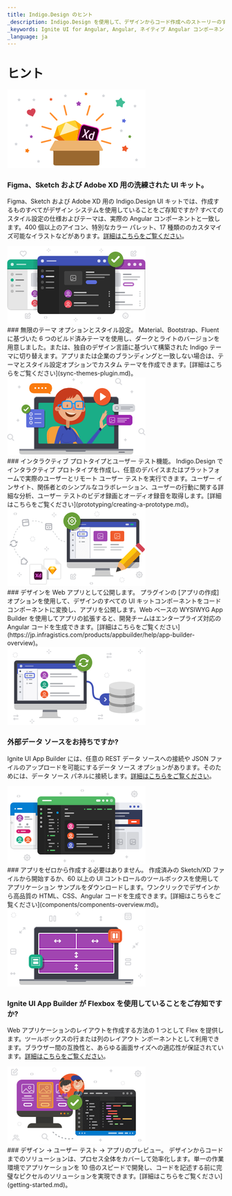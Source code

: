 ```yaml
---
title: Indigo.Design のヒント
_description: Indigo.Design を使用して、デザインからコード作成へのストーリーのすべての側面をすばやく発見します
_keywords: Ignite UI for Angular, Angular, ネイティブ Angular コンポーネント スイート, ネイティブ Angular コントロール, ネイティブ Angular コンポーネント, ネイティブ Angular コンポーネント ライブラリ, Angular グリッド, Angular データグリッド, Angular グリッドコントロール, Angular グリッドコンポーネント, コード生成, プロトタイピング, ユーザビリティ, ビデオ, 分析
_language: ja
---
```


# ヒント 

<div class="divider--half"></div>
<div class="divider--half"></div>
<div class="divider--half"></div>
<div class="divider--half"></div>
<div class="divider--half"></div>
<img class="responsive-img" src="images/tips1.png" srcset="images/tips1@2x.png 2x" />
<div class="divider--half"></div>

### Figma、Sketch および Adobe XD 用の洗練された UI キット。
Figma、Sketch および Adobe XD 用の Indigo.Design UI キットでは、作成するものすべてがデザイン システムを使用していることをご存知ですか? すべてのスタイル設定の仕様およびテーマは、実際の Angular コンポーネントと一致します。400 個以上のアイコン、特別なカラー パレット、17 種類ののカスタマイズ可能なイラストなどがあります。[詳細はこちらをご覧ください](style/styling-overview.md)。

<div class="divider--half"></div>
<div class="divider--half"></div>
<div class="divider--half"></div>
<div class="divider--half"></div>
<div class="divider--half"></div>
<img class="responsive-img" src="images/tips2.png" srcset="images/tips2@2x.png 2x" />
<div class="divider--half"></div>
### 無限のテーマ オプションとスタイル設定。
Material、Bootstrap、Fluent に基づいた 6 つのビルド済みテーマを使用し、ダークとライトのバージョンを用意しました。または、独自のデザイン言語に基づいて構築された Indigo テーマに切り替えます。アプリまたは企業のブランディングと一致しない場合は、テーマとスタイル設定オプションでカスタム テーマを作成できます。[詳細はこちらをご覧ください](sync-themes-plugin.md)。

<div class="divider--half"></div>
<div class="divider--half"></div>
<div class="divider--half"></div>
<div class="divider--half"></div>
<div class="divider--half"></div>
<img class="responsive-img" src="images/tips3.png" srcset="images/tips3@2x.png 2x" />
<div class="divider--half"></div>
### インタラクティブ プロトタイプとユーザー テスト機能。 
Indigo.Design でインタラクティブ プロトタイプを作成し、任意のデバイスまたはプラットフォームで実際のユーザーとリモート ユーザー テストを実行できます。ユーザー インサイト、関係者とのシンプルなコラボレーション、ユーザーの行動に関する詳細な分析、ユーザー テストのビデオ録画とオーディオ録音を取得します。[詳細はこちらをご覧ください](prototyping/creating-a-prototype.md)。

<div class="divider--half"></div>
<div class="divider--half"></div>
<div class="divider--half"></div>
<div class="divider--half"></div>
<div class="divider--half"></div>
<img class="responsive-img" src="images/tips4.png" srcset="images/tips4@2x.png 2x" />
<div class="divider--half"></div>
### デザインを Web アプリとして公開します。
プラグインの [アプリの作成] オプションを使用して、デザインのすべての UI キットコンポーネントをコード コンポーネントに変換し、アプリを公開します。Web ベースの WYSIWYG App Builder を使用してアプリの拡張すると、開発チームはエンタープライズ対応の Angular コードを生成できます。[詳細はこちらをご覧ください](https://jp.infragistics.com/products/appbuilder/help/app-builder-overview)。

<div class="divider--half"></div>
<div class="divider--half"></div>
<div class="divider--half"></div>
<div class="divider--half"></div>
<div class="divider--half"></div>
<img class="responsive-img" src="images/tips5.png" srcset="images/tips5@2x.png 2x" />
<div class="divider--half"></div>

### 外部データ ソースをお持ちですか?
Ignite UI App Builder には、任意の REST データ ソースへの接続や JSON ファイルのアップロードを可能にするデータ ソース オプションがあります。そのためには、データ ソース パネルに接続します。[詳細はこちらをご覧ください](https://jp.infragistics.com/products/appbuilder/help/using-data-in-your-app)。

<div class="divider--half"></div>
<div class="divider--half"></div>
<div class="divider--half"></div>
<div class="divider--half"></div>
<div class="divider--half"></div>
<img class="responsive-img" src="images/tips6.png" srcset="images/tips6@2x.png 2x" />
<div class="divider--half"></div>
### アプリをゼロから作成する必要はありません。
作成済みの Sketch/XD ファイルから開始するか、60 以上の UI コントロールのツールボックスを使用してアプリケーション サンプルをダウンロードします。ワンクリックでデザインから高品質の HTML、CSS、Angular コードを生成できます。[詳細はこちらをご覧ください](components/components-overview.md)。

<div class="divider--half"></div>
<div class="divider--half"></div>
<div class="divider--half"></div>
<div class="divider--half"></div>
<div class="divider--half"></div>
<img class="responsive-img" src="images/tips7.png" srcset="images/tips7@2x.png 2x" />
<div class="divider--half"></div>

### Ignite UI App Builder が Flexbox を使用していることをご存知ですか?
Web アプリケーションのレイアウトを作成する方法の 1 つとして Flex を提供します。ツールボックスの行または列のレイアウト ンポーネントとして利用できます。ブラウザー間の互換性と、あらゆる画面サイズへの適応性が保証されています。[詳細はこちらをご覧ください](appbuilder/flex-layouts/flex-layouts.md)。

<div class="divider--half"></div>
<div class="divider--half"></div>
<div class="divider--half"></div>
<div class="divider--half"></div>
<div class="divider--half"></div>
<img class="responsive-img" src="images/tips8.png" srcset="images/tips8@2x.png 2x" />
<div class="divider--half"></div>
### デザイン → ユーザー テスト → アプリのプレビュー。
デザインからコードまでのソリューションは、プロセス全体をカバーして効率化します。単一の作業環境でアプリケーションを 10 倍のスピードで開発し、コードを記述する前に完璧なピクセルのソリューションを実現できます。[詳細はこちらをご覧ください](getting-started.md)。
